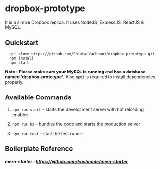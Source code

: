 # dropbox-prototype

It is a simple Dropbox replica. It uses NodeJS, ExpressJS, ReactJS & MySQL.

## Quickstart

```
  git clone https://github.com/ChintanVachhani/dropbox-prototype.git 
  npm install
  npm start
```

**Note : Please make sure your MySQL is running and has a database named 'dropbox-prototype'.** Also `npm3` is required to install dependencies properly.

## Available Commands

1. `npm run start` - starts the development server with hot reloading enabled

2. `npm run bs` - bundles the code and starts the production server

3. `npm run test` - start the test runner


## Boilerplate Reference

##### mern-starter : https://github.com/Hashnode/mern-starter
